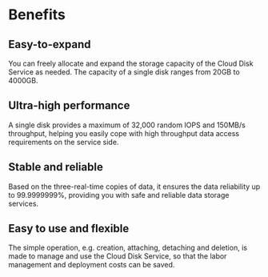# Benefits

## Easy-to-expand

You can freely allocate and expand the storage capacity of the Cloud Disk Service as needed. The capacity of a single disk ranges from 20GB to 4000GB.


## Ultra-high performance

A single disk provides a maximum of 32,000 random IOPS and 150MB/s throughput, helping you easily cope with high throughput data access requirements on the service side.


## Stable and reliable

Based on the three-real-time copies of data, it ensures the data reliability up to 99.9999999%, providing you with safe and reliable data storage services.


## Easy to use and flexible

The simple operation, e.g. creation, attaching, detaching and deletion, is made to manage and use the Cloud Disk Service, so that the labor management and deployment costs can be saved.

